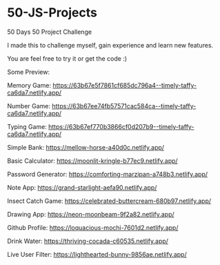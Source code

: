 # 50-JS-Projects

50 Days 50 Project Challenge

I made this to challenge myself, gain experience and learn new features.

You are feel free to try it or get the code :)

Some Preview: 

Memory Game: https://63b67e5f7861cf685dc796a4--timely-taffy-ca6da7.netlify.app/

Number Game: https://63b67ee74fb57571cac584ca--timely-taffy-ca6da7.netlify.app/

Typing Game: https://63b67ef770b3866cf0d207b9--timely-taffy-ca6da7.netlify.app/

Simple Bank: https://mellow-horse-a40d0c.netlify.app/

Basic Calculator: https://moonlit-kringle-b77ec9.netlify.app/

Password Generator: https://comforting-marzipan-a748b3.netlify.app/

Note App: https://grand-starlight-aefa90.netlify.app/

Insect Catch Game: https://celebrated-buttercream-680b97.netlify.app/

Drawing App: https://neon-moonbeam-9f2a82.netlify.app/

Github Profile: https://loquacious-mochi-7601d2.netlify.app/

Drink Water: https://thriving-cocada-c60535.netlify.app/

Live User Filter: https://lighthearted-bunny-9856ae.netlify.app/
